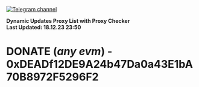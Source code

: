 [![Telegram channel](https://img.shields.io/endpoint?url=https://runkit.io/damiankrawczyk/telegram-badge/branches/master?url=https://t.me/n4z4v0d)](https://t.me/n4z4v0d) 

**Dynamic Updates Proxy List with Proxy Checker**  
**Last Updated: 18.12.23 23:50**

# DONATE (_any evm_) - 0xDEADf12DE9A24b47Da0a43E1bA70B8972F5296F2
